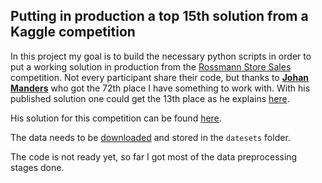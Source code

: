  

## Putting in production a top 15th solution from a Kaggle competition

In this project my goal is to build the necessary python scripts in order to put a working solution in production from the [Rossmann Store Sales](https://www.kaggle.com/c/rossmann-store-sales) competition. Not every participant share their code, but thanks to [**Johan Manders**](https://www.kaggle.com/johanmanders) who got the 72th place I have something to work with. With his published solution one could get the 13th place as he explains [here](https://www.kaggle.com/c/rossmann-store-sales/discussion/17979).

His solution for this competition can be found [here](https://nbviewer.jupyter.org/github/JohanManders/ROSSMANN-KAGGLE/blob/master/ROSSMANN%20STORE%20SALES%20COMPETITION%20KAGGLE.ipynb).   

The data needs to be [downloaded](https://www.kaggle.com/c/rossmann-store-sales/data) and stored in the `datesets` folder.

The code is not ready yet, so far I got most of the data preprocessing stages done.